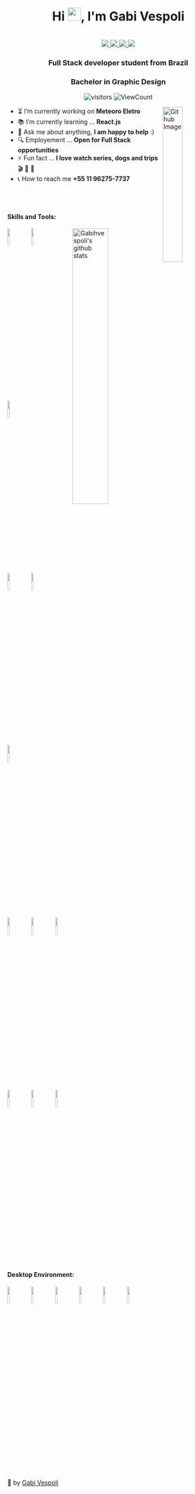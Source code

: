 <h1 align="center">Hi <img src="https://raw.githubusercontent.com/iampavangandhi/iampavangandhi/master/gifs/Hi.gif" width="30px">, I'm Gabi Vespoli</h1>
 <p align="center"><br/>

  <a href="https://www.linkedin.com/in/gabihvespoli/">
    <img src="https://img.shields.io/badge/-LinkedIn-blue?style=flat&logo=Linkedin&logoColor=white">
  </a>

  <a href="https://www.instagram.com/gabihvespoli/">
    <img src="https://img.shields.io/badge/-Instagram-c13584?style=flat&labelColor=c13584&logo=instagram&logoColor=white">
  </a>

  <a href="mailto:gabiat3@gmail.com">
    <img src="https://img.shields.io/badge/-Gmail-c14438?style=flat&logo=Gmail&logoColor=white">
  </a>

  <a href="mailto:gabiat3@hotmail.com">
    <img src="https://img.shields.io/badge/-Outlook-0078D4?style=flat&logo=Microsoft-Outlook&logoColor=white">
  </a>

</p>

<h3 align="center">Full Stack developer student from Brazil</h3>
<h3 align="center">Bachelor in Graphic Design</h3>

<p align="center">
  <img alt="visitors" src="https://visitor-badge.glitch.me/badge?page_id=gabihvespoli.gabihvespoli" />
  <img alt="ViewCount" src="https://views.whatilearened.today/views/github/gabihvespoli/gabihvespoli.svg" />
</p>

<img width="30%" align="right" alt="Github Image" src="https://media.giphy.com/media/L8K62iTDkzGX6/giphy.gif" />

- ⏳ I’m currently working on **Meteoro Eletro**
- 📚 I’m currently learning ... **React.js**
- 💬 Ask me about anything, **I am happy to help** :)
- 🔍 Employement ... **Open for Full Stack opportunities**
- ⚡ Fun fact ... **I love watch series, dogs and trips** 🎬 🐶 🚀
- 📞 How to reach me **+55 11 96275-7737**

<br/>
<br/>

<h4>Skills and Tools:</h4> 

<p>

  <a href="https://github.com/gabihvespoli/github-readme-stats">
    <img width="40%" align="right" alt="Gabihvespoli's github stats" src="https://github-readme-stats.vercel.app/api/top-langs/?username=gabihvespoli&layout=compact" />
  </a>

  <code><img width="10%" src="https://www.vectorlogo.zone/logos/reactjs/reactjs-ar21.svg"></code>
  <code><img width="10%" src="https://www.vectorlogo.zone/logos/w3_html5/w3_html5-ar21.svg"></code>
  <code><img width="10%" src="https://www.vectorlogo.zone/logos/netlifyapp_watercss/netlifyapp_watercss-ar21.svg"></code>
  <br />
  <code><img width="10%" src="https://www.vectorlogo.zone/logos/getbootstrap/getbootstrap-ar21.svg"></code>
  <code><img width="10%" src="https://www.vectorlogo.zone/logos/git-scm/git-scm-ar21.svg"></code>
  <code><img width="10%" src="https://www.vectorlogo.zone/logos/github/github-ar21.svg"></code>
  <br />
  <code><img width="10%" src="https://www.vectorlogo.zone/logos/mysql/mysql-ar21.svg"></code>
  <code><img width="10%" src="https://www.vectorlogo.zone/logos/php/php-horizontal.svg"></code>
  <code><img width="10%" src="https://www.vectorlogo.zone/logos/json/json-ar21.svg"></code>
  <br />
  <code><img width="10%" src="https://www.vectorlogo.zone/logos/javascript/javascript-horizontal.svg"></code>
  <code><img width="10%" src="https://www.vectorlogo.zone/logos/npmjs/npmjs-ar21.svg"></code>
  <code><img width="10%" src="https://www.vectorlogo.zone/logos/nodejs/nodejs-ar21.svg"></code>
</p>

<h4>Desktop Environment:</h4>
<p align="left">
  <code><img width="10%" src="https://www.vectorlogo.zone/logos/visualstudio_code/visualstudio_code-ar21.svg"></code>
  <code><img width="10%" src="https://www.vectorlogo.zone/logos/ubuntu/ubuntu-ar21.svg"></code>
  <code><img width="10%" src="https://www.vectorlogo.zone/logos/linux/linux-ar21.svg"></code>
  <code><img width="10%" src="https://www.vectorlogo.zone/logos/microsoft/microsoft-ar21.svg"></code>
  <code><img width="10%" src="https://www.vectorlogo.zone/logos/discordapp/discordapp-ar21.svg"></code>
  <code><img width="10%" src="https://www.vectorlogo.zone/logos/slack/slack-ar21.svg"></code>
</p>

<br/>

<p align="center">

💜 by [Gabi Vespoli](https://github.com/gabihvespoli)

</p>
